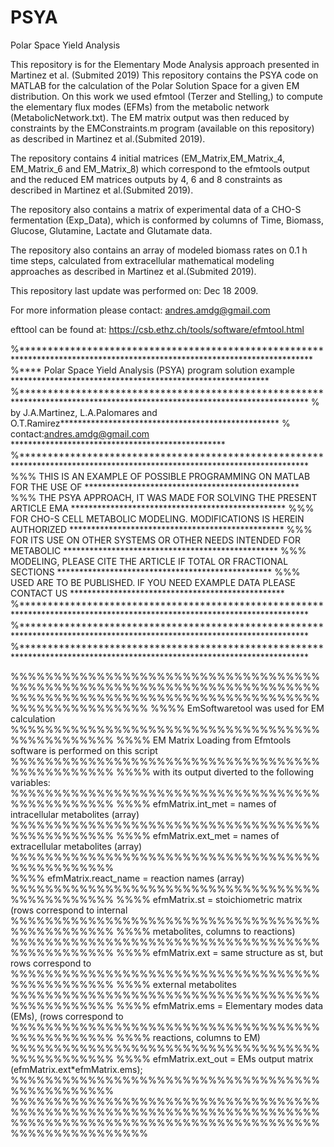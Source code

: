 # PSYA
Polar Space Yield Analysis

This repository is for the Elementary Mode Analysis approach presented in Martinez et al. (Submited 2019)
This repository contains the PSYA code on MATLAB for the calculation of the Polar Solution Space for a given EM distribution. On this work we used efmtool (Terzer and Stelling,) to compute the elementary flux modes (EFMs) from the metabolic network (MetabolicNetwork.txt). The EM matrix output was then reduced by constraints by the EMConstraints.m program (available on this repository) as described in Martinez et al.(Submited 2019).

The repository contains 4 initial matrices (EM_Matrix,EM_Matrix_4, EM_Matrix_6 and EM_Matrix_8) which correspond to the efmtools output and the reduced EM matrices outputs by 4, 6 and 8 constraints as described in Martinez et al.(Submited 2019).

The repository also contains a matrix of experimental data of a CHO-S fermentation (Exp_Data), which is conformed by columns of Time, Biomass, Glucose, Glutamine, Lactate and Glutamate data.

The repository also contains an array of modeled biomass rates on 0.1 h time steps, calculated from extracellular mathematical modeling approaches as described in Martinez et al.(Submited 2019).

This repository last update was performed on: Dec 18 2009.

For more information please contact: andres.amdg@gmail.com

efttool can be found at: https://csb.ethz.ch/tools/software/efmtool.html

%*************************************************************************************************************************** %**** Polar Space Yield Analysis (PSYA) program solution example ***********************************************************
 %**************************************************************************************************************************
 %                          by J.A.Martinez, L.A.Palomares and O.T.Ramirez************************************************** 
 %                                           contact:andres.amdg@gmail.com *************************************************
 %************************************************************************************************************************** 
 %%% THIS IS AN EXAMPLE OF POSSIBLE PROGRAMMING ON MATLAB FOR THE USE OF   *************************************************
 %%% THE PSYA APPROACH, IT WAS MADE FOR SOLVING THE PRESENT ARTICLE EMA    *************************************************
 %%% FOR CHO-S CELL METABOLIC MODELING. MODIFICATIONS IS HEREIN AUTHORIZED *************************************************
 %%% FOR ITS USE ON OTHER SYSTEMS OR OTHER NEEDS INTENDED FOR METABOLIC    *************************************************
 %%% MODELING, PLEASE CITE THE ARTICLE IF TOTAL OR FRACTIONAL SECTIONS     *************************************************
 %%% USED ARE TO BE PUBLISHED. IF YOU NEED EXAMPLE DATA PLEASE CONTACT US  *************************************************
 %**************************************************************************************************************************
 %**************************************************************************************************************************
 %**************************************************************************************************************************
 
%%%%%%%%%%%%%%%%%%%%%%%%%%%%%%%%%%%%%%%%%%%%%%%%%%%%%%%%%%%%%%%%%%%%%%%%%%%%%%%%%%%%%%%%%%%%%%%%%%%%%%%%%%%%%%%%%%%%%%%%%%%%
%%%% EmSoftwaretool was used for EM calculation                             %%%%%%%%%%%%%%%%%%%%%%%%%%%%%%%%%%%%%%%%%%%%%%%%
%%%% EM Matrix Loading from Efmtools software is performed on this script   %%%%%%%%%%%%%%%%%%%%%%%%%%%%%%%%%%%%%%%%%%%%%%%%
%%%% with its output diverted to the following variables:                   %%%%%%%%%%%%%%%%%%%%%%%%%%%%%%%%%%%%%%%%%%%%%%%%
%%%%  efmMatrix.int_met = names of intracellular metabolites (array)        %%%%%%%%%%%%%%%%%%%%%%%%%%%%%%%%%%%%%%%%%%%%%%%%
%%%%  efmMatrix.ext_met = names of extracellular metabolites (array)        %%%%%%%%%%%%%%%%%%%%%%%%%%%%%%%%%%%%%%%%%%%%%%%%  
%%%%  efmMatrix.react_name = reaction names (array)                         %%%%%%%%%%%%%%%%%%%%%%%%%%%%%%%%%%%%%%%%%%%%%%%%
%%%%  efmMatrix.st = stoichiometric matrix (rows correspond to internal     %%%%%%%%%%%%%%%%%%%%%%%%%%%%%%%%%%%%%%%%%%%%%%%%
%%%%                 metabolites, columns to reactions)                     %%%%%%%%%%%%%%%%%%%%%%%%%%%%%%%%%%%%%%%%%%%%%%%%
%%%%  efmMatrix.ext = same structure as st, but rows correspond to          %%%%%%%%%%%%%%%%%%%%%%%%%%%%%%%%%%%%%%%%%%%%%%%%
%%%%                  external metabolites                                  %%%%%%%%%%%%%%%%%%%%%%%%%%%%%%%%%%%%%%%%%%%%%%%%
%%%%  efmMatrix.ems = Elementary modes data (EMs), (rows correspond to      %%%%%%%%%%%%%%%%%%%%%%%%%%%%%%%%%%%%%%%%%%%%%%%%
%%%%                  reactions, columns to EM)                             %%%%%%%%%%%%%%%%%%%%%%%%%%%%%%%%%%%%%%%%%%%%%%%%
%%%%  efmMatrix.ext_out = EMs output matrix (efmMatrix.ext*efmMatrix.ems);  %%%%%%%%%%%%%%%%%%%%%%%%%%%%%%%%%%%%%%%%%%%%%%%%  
%%%%%%%%%%%%%%%%%%%%%%%%%%%%%%%%%%%%%%%%%%%%%%%%%%%%%%%%%%%%%%%%%%%%%%%%%%%%%%%%%%%%%%%%%%%%%%%%%%%%%%%%%%%%%%%%%%%%%%%%%%%%
